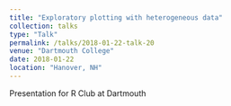 ```yaml
---
title: "Exploratory plotting with heterogeneous data"
collection: talks
type: "Talk"
permalink: /talks/2018-01-22-talk-20
venue: "Dartmouth College"
date: 2018-01-22
location: "Hanover, NH"
---
```


Presentation for R Club at Dartmouth
